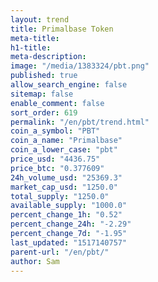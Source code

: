 ```yaml
---
layout: trend
title: Primalbase Token
meta-title: 
h1-title: 
meta-description: 
image: "/media/1383324/pbt.png"
published: true
allow_search_engine: false
sitemap: false
enable_comment: false
sort_order: 619
permalink: "/en/pbt/trend.html"
coin_a_symbol: "PBT"
coin_a_name: "Primalbase"
coin_a_lower_case: "pbt"
price_usd: "4436.75"
price_btc: "0.377609"
24h_volume_usd: "25369.3"
market_cap_usd: "1250.0"
total_supply: "1250.0"
available_supply: "1000.0"
percent_change_1h: "0.52"
percent_change_24h: "-2.29"
percent_change_7d: "-1.95"
last_updated: "1517140757"
parent-url: "/en/pbt/"
author: Sam
---
```


